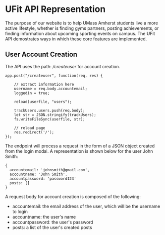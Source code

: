 # UFit API Representation

The purpose of our website is to help UMass Amherst students live a more active lifestyle, whether is finding gyms partners, posting achievements, or finding information about upcoming sporting events on campus.
The UFit API demostrates ways in which these core features are implemented.

## User Account Creation

The API uses the path: */createuser* for account creation.

```
app.post("/createuser", function(req, res) {
    
    // extract information here
    username = req.body.accountemail;
    loggedin = true;

    reload(userfile, "users");

    trackUsers.users.push(req.body);
    let str = JSON.stringify(trackUsers);
    fs.writeFileSync(userfile, str);

    // reload page
    res.redirect('/');
});
```

The endpoint will process a request in the form of a JSON object created from the login modal. A representation is shown below for the user John Smith:
```
{
  accountemail: 'johnsmith@gmail.com',
  accountname: 'John Smith',
  accountpassword: 'password123'
  posts: []
}
```

A request body for account creation is composed of the following:
- accountemail: the email address of the user, which will be the username to login
- accountname: the user's name
- accountpassword: the user's password
- posts: a list of the user's created posts
